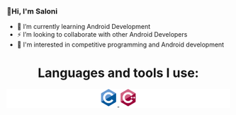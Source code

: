 ### 👋Hi, I'm Saloni 
- 🌱 I’m currently learning Android Development
- ⚡ I’m looking to collaborate with other Android Developers
- 👀 I'm interested in competitive programming and Android development 

<h1 align="center">Languages and tools I use:</h1>


<div align="center" style="text-align=center; background-color:white">
  <a href="https://www.cprogramming.com/" target="_blank"> <img src="https://raw.githubusercontent.com/devicons/devicon/master/icons/c/c-original.svg" alt="c" width="40" height="40"/> </a>
  <a href="https://www.cplusplus.com/" target="_blank"> <img src="https://raw.githubusercontent.com/devicons/devicon/master/icons/cplusplus/cplusplus-original.svg" alt="cpp" width="40" height="40"/> </a>
</div>
<br />
<br />
<br />
